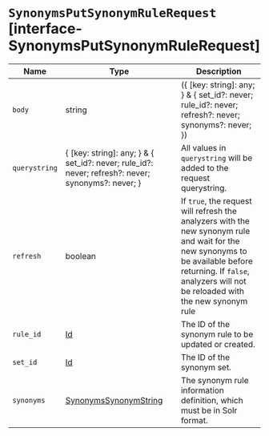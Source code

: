 # `SynonymsPutSynonymRuleRequest` [interface-SynonymsPutSynonymRuleRequest]

| Name | Type | Description |
| - | - | - |
| `body` | string | ({ [key: string]: any; } & { set_id?: never; rule_id?: never; refresh?: never; synonyms?: never; }) | All values in `body` will be added to the request body. |
| `querystring` | { [key: string]: any; } & { set_id?: never; rule_id?: never; refresh?: never; synonyms?: never; } | All values in `querystring` will be added to the request querystring. |
| `refresh` | boolean | If `true`, the request will refresh the analyzers with the new synonym rule and wait for the new synonyms to be available before returning. If `false`, analyzers will not be reloaded with the new synonym rule |
| `rule_id` | [Id](./Id.md) | The ID of the synonym rule to be updated or created. |
| `set_id` | [Id](./Id.md) | The ID of the synonym set. |
| `synonyms` | [SynonymsSynonymString](./SynonymsSynonymString.md) | The synonym rule information definition, which must be in Solr format. |

